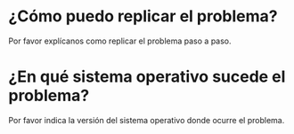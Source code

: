 # ¿Cómo puedo replicar el problema?
Por favor explícanos como replicar el problema paso a paso.
# ¿En qué sistema operativo sucede el problema?
Por favor indica la versión del sistema operativo donde ocurre el problema.
